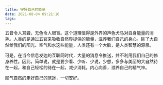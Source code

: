 ```yaml
---
title: 守好自己的能量
date: 2021-08-04 09:21:16
tags:
---
```


五音令人耳聋，无色令人眼盲。这个道理值得是外界的声色犬马对自身能量的消耗。人类的是通过五官来吸收自然界提供的能量，滋养我们自己的身心。除了大自然给我们的阳光、空气和水这些能量，人类还有一个大脑，是人类智慧的源泉。

可是，在当今信息发达的互联网时代，大量的消息令推送，并不利用我们自己的修身养性。因此，简单说，就是要少看、少听、少说，少想，多多与美丽的大自然待在一起，和自己轻松的待在一起，减少消耗，内心向善，滋养自己的精气神。

顺气自然的走好自己的旅途，一切安好。

